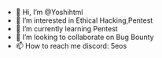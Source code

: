 - 👋 Hi, I’m @Yoshihtml
- 👀 I’m interested in Ethical Hacking,Pentest
- 🌱 I’m currently learning Pentest
- 💞️ I’m looking to collaborate on Bug Bounty
- 📫 How to reach me discord: 5eos

<!---
Yoshihtml/Yoshihtml is a ✨ special ✨ repository because its `README.md` (this file) appears on your GitHub profile.
You can click the Preview link to take a look at your changes.
--->
